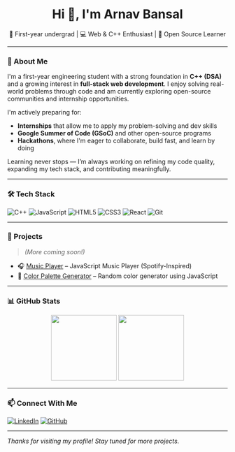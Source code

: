 <h1 align="center">Hi 👋, I'm Arnav Bansal</h1>
<p align="center">
  🚀 First-year undergrad | 💻 Web & C++ Enthusiast | 🌱 Open Source Learner
</p>

---

### 🧠 About Me

I'm a first-year engineering student with a strong foundation in **C++ (DSA)** and a growing interest in **full-stack web development**. I enjoy solving real-world problems through code and am currently exploring open-source communities and internship opportunities.

I'm actively preparing for:
- **Internships** that allow me to apply my problem-solving and dev skills
- **Google Summer of Code (GSoC)** and other open-source programs
- **Hackathons**, where I'm eager to collaborate, build fast, and learn by doing

Learning never stops — I’m always working on refining my code quality, expanding my tech stack, and contributing meaningfully.


---

### 🛠️ Tech Stack

![C++](https://img.shields.io/badge/-C++-00599C?style=flat&logo=cplusplus&logoColor=white)
![JavaScript](https://img.shields.io/badge/-JavaScript-F7DF1E?style=flat&logo=javascript&logoColor=black)
![HTML5](https://img.shields.io/badge/-HTML5-E34F26?style=flat&logo=html5&logoColor=white)
![CSS3](https://img.shields.io/badge/-CSS3-1572B6?style=flat&logo=css3&logoColor=white)
![React](https://img.shields.io/badge/-React-61DAFB?style=flat&logo=react&logoColor=black)
![Git](https://img.shields.io/badge/-Git-F05032?style=flat&logo=git&logoColor=white)

---

### 📌 Projects

> *(More coming soon!)*

- 🎧 [Music Player](https://github.com/Krypto-Knight-05/Spotify-Clone) – JavaScript Music Player (Spotify-Inspired)
- 🎨 [Color Palette Generator](https://github.com/Krypto-Knight-05/colour-palette-generator) – Random color generator using JavaScript

---

### 📊 GitHub Stats

<p align="center">
  <img src="https://github-readme-stats.vercel.app/api?username=Krypto-Knight-05&show_icons=true&theme=tokyonight" height="150px"/>
  <img src="https://github-readme-stats.vercel.app/api/top-langs/?username=Krypto-Knight-05&layout=compact&theme=tokyonight" height="150px"/>
</p>

---

### 📫 Connect With Me

[![LinkedIn](https://img.shields.io/badge/-LinkedIn-blue?style=flat&logo=linkedin)](https://www.linkedin.com/in/arnav-bansal-175968314/)
[![GitHub](https://img.shields.io/badge/-GitHub-black?style=flat&logo=github)](https://github.com/Krypto-Knight-05)

---

*Thanks for visiting my profile! Stay tuned for more projects.*
